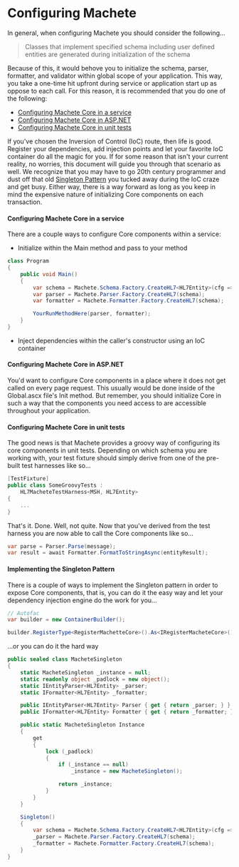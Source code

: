 # Configuring Machete

In general, when configuring Machete you should consider the following...

> Classes that implement specified schema including user defined entities are generated during initialization of the schema

Because of this, it would behove you to initialize the schema, parser, formatter, and validator within global scope of your application. This way, you take a one-time hit upfront during service or application start up as oppose to each call. For this reason, it is recommended that you do one of the following:

* [Configuring Machete Core in a service](#configuring-machete-core-in-a-service)
* [Configuring Machete Core in ASP.NET](#configuring-machete-core-in-aspnet)
* [Configuring Machete Core in unit tests](#configuring-machete-core-in-unit-tests)

If you've chosen the Inversion of Control \(IoC\) route, then life is good. Register your dependencies, add injection points and let your favorite IoC container do all the magic for you. If for some reason that isn't your current reality, no worries, this document will guide you through that scenario as well. We recognize that you may have to go 20th century programmer and dust off that old [Singleton Pattern](#implementing-the-singleton-pattern) you tucked away during the IoC craze and get busy. Either way, there is a way forward as long as you keep in mind the expensive nature of initializing Core components on each transaction.

#### Configuring Machete Core in a service

There are a couple ways to configure Core components within a service:

* Initialize within the Main method and pass to your method

```csharp
class Program
{
    public void Main()
    {
        var schema = Machete.Schema.Factory.CreateHL7<HL7Entity>(cfg => cfg.AddFromNamespaceContaining<MSH>());
        var parser = Machete.Parser.Factory.CreateHL7(schema);
        var formatter = Machete.Formatter.Factory.CreateHL7(schema);

        YourRunMethodHere(parser, formatter);
    }
}
```

* Inject dependencies within the caller's constructor using an IoC container

#### Configuring Machete Core in ASP.NET

You'd want to configure Core components in a place where it does not get called on every page request. This usually would be done inside of the Global.ascx file's Init method. But remember, you should initialize Core in such a way that the components you need access to are accessible throughout your application.

#### Configuring Machete Core in unit tests

The good news is that Machete provides a groovy way of configuring its core components in unit tests. Depending on which schema you are working with, your test fixture should simply derive from one of the pre-built test harnesses like so...

```csharp
[TestFixture]
public class SomeGroovyTests :
    HL7MacheteTestHarness<MSH, HL7Entity>
{
    ...
}
```

That's it. Done. Well, not quite. Now that you've derived from the test harness you are now able to call the Core components like so...

```csharp
var parse = Parser.Parse(message);
var result = await Formatter.FormatToStringAsync(entityResult);
```

#### Implementing the Singleton Pattern

There is a couple of ways to implement the Singleton pattern in order to expose Core components, that is, you can do it the easy way and let your dependency injection engine do the work for you...

```csharp
// Autofac
var builder = new ContainerBuilder();

builder.RegisterType<RegisterMachetteCore>().As<IRegisterMacheteCore>().SingleInstance();
```

...or you can do it the hard way

```csharp
public sealed class MacheteSingleton
{
    static MacheteSingleton _instance = null;
    static readonly object _padlock = new object();
    static IEntityParser<HL7Entity> _parser;
    static IFormatter<HL7Entity> _formatter;

    public IEntityParser<HL7Entity> Parser { get { return _parser; } }
    public IFormatter<HL7Entity> Formatter { get { return _formatter; } }

    public static MacheteSingleton Instance
    {
        get
        {
            lock (_padlock)
            {
                if (_instance == null)
                    _instance = new MacheteSingleton();

                return _instance;
            }
        }
    }

    Singleton()
    {
        var schema = Machete.Schema.Factory.CreateHL7<HL7Entity>(cfg => cfg.AddFromNamespaceContaining<MSH>());
        _parser = Machete.Parser.Factory.CreateHL7(schema);
        _formatter = Machete.Formatter.Factory.CreateHL7(schema);
    }
}
```



